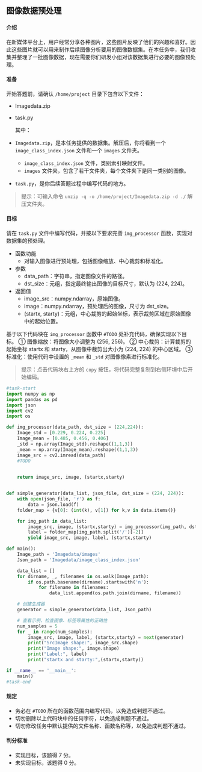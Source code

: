 ## 图像数据预处理

#### 介绍

在新媒体平台上，用户经常分享各种图片，这些图片反映了他们的兴趣和喜好。因此这些图片就可以用来制作后续图像分析要用的图像数据集。在本任务中，我们收集并整理了一批图像数据，现在需要你们研发小组对该数据集进行必要的图像预处理。

#### 准备

开始答题前，请确认 `/home/project` 目录下包含以下文件：

- Imagedata.zip

- task.py

  其中：

- `Imagedata.zip`，是本任务提供的数据集。解压后，你将看到一个 `image_class_index.json` 文件和一个 `images` 文件夹。

  - `image_class_index.json` 文件，类别索引映射文件。
  - `images` 文件夹，包含了若干文件夹，每个文件夹下是同一类别的图像。

- `task.py`，是你后续答题过程中编写代码的地方。

> 提示：可输入命令 `unzip -q -o /home/project/Imagedata.zip -d ./` 解压文件夹。

#### 目标

请在 `task.py` 文件中编写代码，并按以下要求完善 `img_processor` 函数，实现对数据集的预处理。

- 函数功能
  - 对输入图像进行预处理，包括图像缩放、中心裁剪和标准化。
- 参数
  - data_path：字符串，指定图像文件的路径。
  - dst_size：元组，指定最终输出图像的目标尺寸，默认为 (224, 224)。
- 返回值
  - image_src：numpy.ndarray，原始图像。
  - image：numpy.ndarray，预处理后的图像，尺寸为 dst_size。
  - (startx, starty)：元组，中心裁剪的起始坐标，表示裁剪区域在原始图像中的起始位置。

基于以下代码块在 `img_processor` 函数中 `#TODO` 处补充代码，确保实现以下目标。
① 图像缩放：将图像大小调整为 (256, 256)。
② 中心裁剪：计算裁剪的起始坐标 startx 和 starty，从图像中裁剪出大小为 (224, 224) 的中心区域。
③ 标准化：使用代码中设置的 `_mean` 和 `_std` 对图像像素进行标准化。

> 提示：点击代码块右上方的 `copy` 按钮，将代码完整复制到右侧环境中后开始编码。

```Python
#task-start
import numpy as np 
import pandas as pd 
import json
import cv2
import os

def img_processor(data_path, dst_size = (224,224)):
    Image_std = [0.229, 0.224, 0.225]
    Image_mean = [0.485, 0.456, 0.406]
    _std = np.array(Image_std).reshape((1,1,3))
    _mean = np.array(Image_mean).reshape((1,1,3))
    image_src = cv2.imread(data_path)
    #TODO
    

    return image_src, image, (startx,starty)


def simple_generator(data_list, json_file, dst_size = (224, 224)):
    with open(json_file, 'r') as f:
        data = json.load(f)
    folder_map = {v[0]: (int(k), v[1]) for k,v in data.items()}

    for img_path in data_list:
        image_src, image, (startx,starty) = img_processor(img_path, dst_size)
        label = folder_map[img_path.split('/')[-2]]
        yield image_src, image, label, (startx,starty)

def main():
    Image_path = 'Imagedata/images'
    Json_path = 'Imagedata/image_class_index.json'

    data_list = []
    for dirname, _, filenames in os.walk(Image_path):
        if os.path.basename(dirname).startswith('n'):
            for filename in filenames:
                data_list.append(os.path.join(dirname, filename))

    # 创建生成器
    generator = simple_generator(data_list, Json_path)

    # 查看示例，检查图像、标签等属性的正确性
    num_samples = 5
    for _ in range(num_samples):
        image_src, image, label, (startx,starty) = next(generator)
        print("SrcImage shape:", image_src.shape)
        print("Image shape:", image.shape)
        print("Label:", label)
        print("startx and starty:",(startx,starty))

if __name__ == '__main__':
    main()
#task-end
```

#### 规定

- 务必在 `#TODO` 所在的函数范围内编写代码，以免造成判题不通过。
- 切勿删除以上代码块中的任何字符，以免造成判题不通过。
- 切勿修改任务中默认提供的文件名称、函数名称等，以免造成判题不通过。

#### 判分标准

- 实现目标，该题得 7 分。
- 未实现目标，该题得 0 分。
